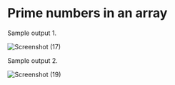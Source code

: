 # Prime numbers in an array

Sample output 1.

![Screenshot (17)](https://user-images.githubusercontent.com/119129522/224070207-7d3ce98c-1621-45a8-9565-799baa4eaeb9.png)

Sample output 2.

![Screenshot (19)](https://user-images.githubusercontent.com/119129522/224070267-d12bd131-6753-4866-877c-6d381d3ef614.png)
